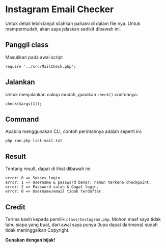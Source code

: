 # Instagram Email Checker
Untuk detail lebih lanjut silahkan pahami di dalam file nya. Untuk mempermudah, akan saya jelaskan sedikit dibawah ini.

## Panggil class
Masukkan pada awal script
```
require '../src/MailCheck.php';
```

## Jalankan
Untuk menjalankan cukup mudah, gunakan `check()` contohnya:
```
check($argv[1]);
```

## Command
Apabila menggunakan CLI, contoh perintahnya adalah seperti ini:
```
php run.php list-mail.txt
```

## Result
Tentang result, dapat di lihat dibawah ini:
```
error: 0 => Sukses login.
error: 1 => Username & password benar, namun terkena checkpoint.
error: 2 => Password salah & Gagal login.
error: 0 => Username/email tidak terdaftar.
```


## Credit
Terima kasih kepada pemilik `class/Instagram.php`. Mohon maaf saya tidak tahu siapa yang buat, dari awal saya punya (lupa dapat darimana) sudah tidak meninggalkan Copyright.


**Gunakan dengan bijak!**

